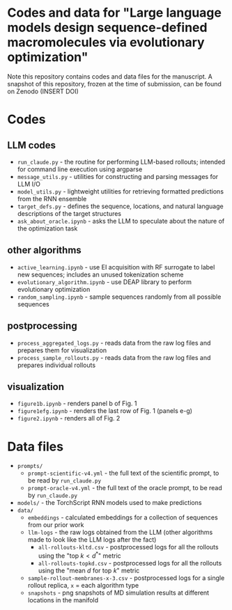 # Codes and data for "Large language models design sequence-defined macromolecules via evolutionary optimization"

Note this repository contains codes and data files for the manuscript. A snapshot of this repository, frozen at the time of submission, can be found on Zenodo (INSERT DOI) 

# Codes

## LLM codes
- `run_claude.py` - the routine for performing LLM-based rollouts; intended for command line execution using argparse
- `message_utils.py` - utilities for constructing and parsing messages for LLM I/O
- `model_utils.py` - lightweight utilities for retrieving formatted predictions from the RNN ensemble
- `target_defs.py` - defines the sequence, locations, and natural language descriptions of the target structures
- `ask_about_oracle.ipynb` - asks the LLM to speculate about the nature of the optimization task

## other algorithms
- `active_learning.ipynb` - use EI acquisition with RF surrogate to label new sequences; includes an unused tokenization scheme
- `evolutionary_algorithm.ipynb` - use DEAP library to perform evolutionary optimization
- `random_sampling.ipynb` - sample sequences randomly from all possible sequences

## postprocessing
- `process_aggregated_logs.py` - reads data from the raw log files and prepares them for visualization
- `process_sample_rollouts.py` - reads data from the raw log files and prepares individual rollouts

## visualization
- `figure1b.ipynb` - renders panel b of Fig. 1
- `figure1efg.ipynb` - renders the last row of Fig. 1 (panels e-g)
- `figure2.ipynb` - renders all of Fig. 2

# Data files

- `prompts/`
  - `prompt-scientific-v4.yml` - the full text of the scientific prompt, to be read by `run_claude.py`
  - `prompt-oracle-v4.yml` - the full text of the oracle prompt, to be read by `run_claude.py`
- `models/` - the TorchScript RNN models used to make predictions
- `data/`
  - `embeddings` - calculated embeddings for a collection of sequences from our prior work
  - `llm-logs` - the raw logs obtained from the LLM (other algorithms made to look like the LLM logs after the fact)
    - `all-rollouts-kltd.csv` - postprocessed logs for all the rollouts using the "top $k < d^*$" metric
    - `all-rollouts-topkd.csv` - postprocessed logs for all the rollouts using the "mean $d$ for top $k$" metric
  - `sample-rollout-membranes-x-3.csv` - postprocessed logs for a single rollout replica, `x` = each algorithm type
  - `snapshots` - png snapshots of MD simulation results at different locations in the manifold
  